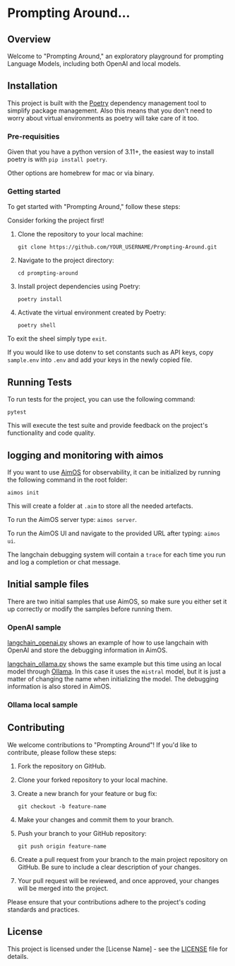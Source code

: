# Prompting Around...

## Overview

Welcome to "Prompting Around," an exploratory playground for prompting Language Models, including both OpenAI and local models. 

## Installation
This project is built with the [Poetry](https://python-poetry.org/) dependency management tool to simplify package management. Also this means that you don't need to worry about virtual environments as poetry will take care of it too.

### Pre-requisities
Given that you have a python version of 3.11+, the easiest way to install poetry is with ```pip install poetry```.

Other options are homebrew for mac or via binary.


### Getting started
To get started with "Prompting Around," follow these steps:

Consider forking the project first!

1. Clone the repository to your local machine:

    ```git clone https://github.com/YOUR_USERNAME/Prompting-Around.git```


2. Navigate to the project directory:

    ```cd prompting-around```


3. Install project dependencies using Poetry:

    ```poetry install```


4. Activate the virtual environment created by Poetry:

    ```poetry shell```


To exit the sheel simply type `exit`.

If you would like to use dotenv to set constants such as API keys, copy `sample.env` into `.env` and add your keys in the newly copied file.

## Running Tests

To run tests for the project, you can use the following command:

    pytest

This will execute the test suite and provide feedback on the project's functionality and code quality.

## logging and monitoring with aimos
If you want to use [AimOS](https://github.com/aimhubio/aimos) for observability, it can be initialized by running the following command in the root folder:

    aimos init

This will create a folder at `.aim` to store all the needed artefacts.

To run the AimOS server type:  ```aimos server```.

To run the AimOS UI and navigate to the provided URL after typing: ```aimos ui```.

The langchain debugging system will contain a `trace` for each time you run and log a completion or chat message.

## Initial sample files
There are two initial samples that use AimOS, so make sure you either set it up correctly or modify the samples before running them.

### OpenAI sample
[langchain_openai.py](./src/samples/langchain_openai.py) shows an example of how to use langchain with OpenAI and store the debugging information in AimOS.

[langchain_ollama.py](./src/samples/langchain_ollama.py) shows the same example but this time using an local model through [Ollama](https://www.ollama.ai/). In this case it uses the `mistral` model, but it is just a matter of changing the name when initializing the model. The debugging information is also stored in AimOS.

### Ollama local sample

## Contributing

We welcome contributions to "Prompting Around"! If you'd like to contribute, please follow these steps:

1. Fork the repository on GitHub.

2. Clone your forked repository to your local machine.

3. Create a new branch for your feature or bug fix:

    ```git checkout -b feature-name```

4. Make your changes and commit them to your branch.

5. Push your branch to your GitHub repository:

    ```git push origin feature-name```


6. Create a pull request from your branch to the main project repository on GitHub. Be sure to include a clear description of your changes.

7. Your pull request will be reviewed, and once approved, your changes will be merged into the project.

Please ensure that your contributions adhere to the project's coding standards and practices.

## License

This project is licensed under the [License Name] - see the [LICENSE](LICENSE) file for details.
